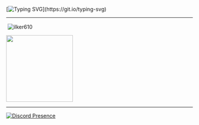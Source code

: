 [![Typing SVG](https://readme-typing-svg.herokuapp.com?font=&size=30&pause=1000&width=435&lines=Here+ilker610's+profile+!;Welcome+to+my+profile+!)](https://git.io/typing-svg)

---

<p>&nbsp;<img align="center" src="https://github-readme-stats.vercel.app/api?username=ilker610&show_icons=true&theme=dark&locale=en" alt="ilker610" /></p>

<img height="180em" src="https://github-readme-stats-eight-theta.vercel.app/api/top-langs/?username=ilker610&layout=compact&langs_count=8&theme=algolia&locale=tr"/>

---

[![Discord Presence](https://lanyard.cnrad.dev/api/1037732842374963251)](https://discord.com/users/1037732842374963251)

